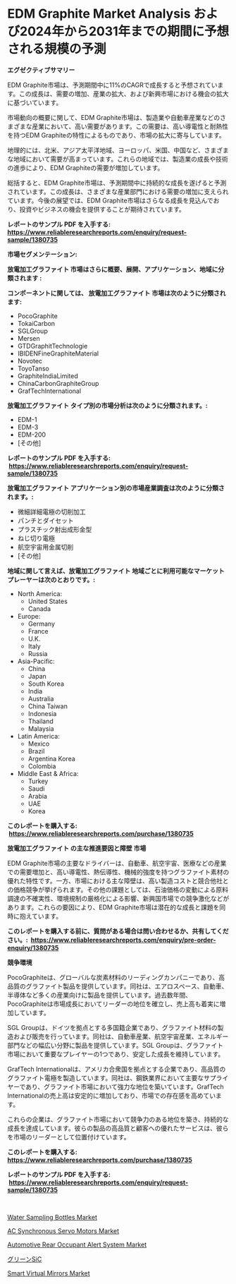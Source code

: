<p><h1>EDM Graphite Market Analysis および2024年から2031年までの期間に予想される規模の予測</h1></p><p><strong>エグゼクティブサマリー</strong></p>
<p><p>EDM Graphite市場は、予測期間中に11%のCAGRで成長すると予想されています。この成長は、需要の増加、産業の拡大、および新興市場における機会の拡大に基づいています。</p><p>市場動向の概要に関して、EDM Graphite市場は、製造業や自動車産業などのさまざまな産業において、高い需要があります。この需要は、高い導電性と耐熱性を持つEDM Graphiteの特性によるものであり、市場の拡大に寄与しています。</p><p>地理的には、北米、アジア太平洋地域、ヨーロッパ、米国、中国など、さまざまな地域において需要が高まっています。これらの地域では、製造業の成長や技術の進歩により、EDM Graphiteの需要が増加しています。</p><p>総括すると、EDM Graphite市場は、予測期間中に持続的な成長を遂げると予測されています。この成長は、さまざまな産業部門における需要の増加に支えられています。今後の展望では、EDM Graphite市場はさらなる成長を見込んでおり、投資やビジネスの機会を提供することが期待されています。</p></p>
<p><strong>レポートのサンプル PDF を入手する: <a href="https://www.reliableresearchreports.com/enquiry/request-sample/1380735">https://www.reliableresearchreports.com/enquiry/request-sample/1380735</a></strong></p>
<p><strong>市場セグメンテーション:</strong></p>
<p><strong> 放電加工グラファイト 市場はさらに概要、展開、アプリケーション、地域に分類されます :</strong></p>
<p><strong>コンポーネントに関しては、 放電加工グラファイト 市場は次のように分類されます: &nbsp;</strong></p>
<p><ul><li>PocoGraphite</li><li>TokaiCarbon</li><li>SGLGroup</li><li>Mersen</li><li>GTDGraphitTechnologie</li><li>IBIDENFineGraphiteMaterial</li><li>Novotec</li><li>ToyoTanso</li><li>GraphiteIndiaLimited</li><li>ChinaCarbonGraphiteGroup</li><li>GrafTechInternational</li></ul></p>
<p><strong> 放電加工グラファイト タイプ別の市場分析は次のように分類されます。:</strong></p>
<p><ul><li>EDM-1</li><li>EDM-3</li><li>EDM-200</li><li>[その他]</li></ul></p>
<p><strong>レポートのサンプル PDF を入手する: &nbsp;<a href="https://www.reliableresearchreports.com/enquiry/request-sample/1380735">https://www.reliableresearchreports.com/enquiry/request-sample/1380735</a></strong></p>
<p><strong> 放電加工グラファイト アプリケーション別の市場産業調査は次のように分類されます。:</strong></p>
<p><ul><li>微細詳細電極の切削加工</li><li>パンチとダイセット</li><li>プラスチック射出成形金型</li><li>ねじ切り電極</li><li>航空宇宙用金属切削</li><li>[その他]</li></ul></p>
<p><strong>地域に関して言えば、放電加工グラファイト 地域ごとに利用可能なマーケットプレーヤーは次のとおりです。:</strong></p>
<p><ul>
    <li>
        North America:
        <ul>
            <li>United States</li>
            <li>Canada</li>
        </ul>
    </li>
    <li>
        Europe:
        <ul>
            <li>Germany</li>
            <li>France</li>
            <li>U.K.</li>
            <li>Italy</li>
            <li>Russia</li>
        </ul>
    </li>
    <li>
        Asia-Pacific:
        <ul>
            <li>China</li>
            <li>Japan</li>
            <li>South Korea</li>
            <li>India</li>
            <li>Australia</li>
            <li>China Taiwan</li>
            <li>Indonesia</li>
            <li>Thailand</li>
            <li>Malaysia</li>
        </ul>
    </li>
    <li>
        Latin America:
        <ul>
            <li>Mexico</li>
            <li>Brazil</li>
            <li>Argentina Korea</li>
            <li>Colombia</li>
        </ul>
    </li>
    <li>
        Middle East & Africa:
        <ul>
            <li>Turkey</li>
            <li>Saudi</li>
            <li>Arabia</li>
            <li>UAE</li>
            <li>Korea</li>
        </ul>
    </li>
    </ul></p>
<p><strong>このレポートを購入する: &nbsp;<a href="https://www.reliableresearchreports.com/purchase/1380735">https://www.reliableresearchreports.com/purchase/1380735</a></strong></p>
<p><strong>放電加工グラファイト の主な推進要因と障壁 市場</strong></p>
<p><p>EDM Graphite市場の主要なドライバーは、自動車、航空宇宙、医療などの産業での需要増加と、高い導電性、熱伝導性、機械的強度を持つグラファイト素材の優れた特性です。一方、市場における主な障壁は、高い製造コストと競合他社との価格競争が挙げられます。その他の課題としては、石油価格の変動による原料調達の不確実性、環境規制の厳格化による影響、新興国市場での競争激化などがあります。これらの要因により、EDM Graphite市場は潜在的な成長と課題を同時に抱えています。</p></p>
<p><strong>このレポートを購入する前に、質問がある場合は問い合わせるか、共有してください。:&nbsp; <a href="https://www.reliableresearchreports.com/enquiry/pre-order-enquiry/1380735">https://www.reliableresearchreports.com/enquiry/pre-order-enquiry/1380735</a></strong></p>
<p><strong>競争環境</strong></p>
<p><p>PocoGraphiteは、グローバルな炭素材料のリーディングカンパニーであり、高品質のグラファイト製品を提供しています。同社は、エアロスペース、自動車、半導体など多くの産業向けに製品を提供しています。過去数年間、PocoGraphiteは市場成長においてリーダーの地位を確立し、売上高も着実に増加しています。</p><p>SGL Groupは、ドイツを拠点とする多国籍企業であり、グラファイト材料の製造および販売を行っています。同社は、自動車産業、航空宇宙産業、エネルギー部門などの幅広い分野に製品を提供しています。SGL Groupは、グラファイト市場において重要なプレイヤーの1つであり、安定した成長を維持しています。</p><p>GrafTech Internationalは、アメリカ合衆国を拠点とする企業であり、高品質のグラファイト電極を製造しています。同社は、鋼鉄業界において主要なサプライヤーであり、グラファイト市場において強力な地位を築いています。GrafTech Internationalの売上高は安定的に増加しており、市場での存在感を高めています。</p><p>これらの企業は、グラファイト市場において競争力のある地位を築き、持続的な成長を達成しています。彼らの製品の高品質と顧客への優れたサービスは、彼らを市場のリーダーとして位置付けています。</p></p>
<p><strong>このレポートを購入する: &nbsp; <a href="https://www.reliableresearchreports.com/purchase/1380735">https://www.reliableresearchreports.com/purchase/1380735</a></strong></p>
<p><strong>レポートのサンプル PDF を入手する: &nbsp;<a href="https://www.reliableresearchreports.com/enquiry/request-sample/1380735">https://www.reliableresearchreports.com/enquiry/request-sample/1380735</a></strong><strong></strong></p>
<p>&nbsp;</p>
<p><p><a href="https://view.publitas.com/reportprime-1/water-sampling-bottles-market-size-and-growth-market-segmentation-regional-and-country-breakdowns-and-market-trends-for-period-from-2024-2031/">Water Sampling Bottles Market</a></p><p><a href="https://view.publitas.com/reportprime-1/ac-synchronous-servo-motors-market-size-reflecting-a-forecast-till-2031-market-by-type-by-application-and-by-geography/">AC Synchronous Servo Motors Market</a></p><p><a href="https://thundering-castanet-c65.notion.site/Automotive-Rear-Occupant-Alert-System-Market-Research-Report-Forecasted-for-Period-from-2024-2031-c482f3bed2204388b59646806670a560">Automotive Rear Occupant Alert System Market</a></p><p><a href="https://github.com/sghwr779811674/Market-Research-Report-List-1/blob/main/21941623641.md">グリーンSiC</a></p><p><a href="https://issuu.com/reportprime-2/docs/smart-virtual-mirrors-market-size-2030.pptx">Smart Virtual Mirrors Market</a></p></p>